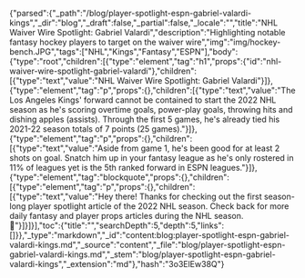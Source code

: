{"parsed":{"_path":"/blog/player-spotlight-espn-gabriel-valardi-kings","_dir":"blog","_draft":false,"_partial":false,"_locale":"","title":"NHL Waiver Wire Spotlight: Gabriel Valardi","description":"Highlighting notable fantasy hockey players to target on the waiver wire","img":"img/hockey-bench.JPG","tags":["NHL","Kings","Fantasy","ESPN"],"body":{"type":"root","children":[{"type":"element","tag":"h1","props":{"id":"nhl-waiver-wire-spotlight-gabriel-valardi"},"children":[{"type":"text","value":"NHL Waiver Wire Spotlight: Gabriel Valardi"}]},{"type":"element","tag":"p","props":{},"children":[{"type":"text","value":"The Los Angeles Kings' forward cannot be contained to start the 2022 NHL season as he's scoring overtime goals, power-play goals, throwing hits and dishing apples (assists). Through the first 5 games, he's already tied his 2021-22 season totals of 7 points (25 games)."}]},{"type":"element","tag":"p","props":{},"children":[{"type":"text","value":"Aside from game 1, he's been good for at least 2 shots on goal. Snatch him up in your fantasy league as he's only rostered in 11% of leagues yet is the 5th ranked forward in ESPN leagues."}]},{"type":"element","tag":"blockquote","props":{},"children":[{"type":"element","tag":"p","props":{},"children":[{"type":"text","value":"Hey there! Thanks for checking out the first season-long player spotlight article of the 2022 NHL season. Check back for more daily fantasy and player props articles during the NHL season. 🦵"}]}]}],"toc":{"title":"","searchDepth":5,"depth":5,"links":[]}},"_type":"markdown","_id":"content:blog:player-spotlight-espn-gabriel-valardi-kings.md","_source":"content","_file":"blog/player-spotlight-espn-gabriel-valardi-kings.md","_stem":"blog/player-spotlight-espn-gabriel-valardi-kings","_extension":"md"},"hash":"3o3ElEw38Q"}